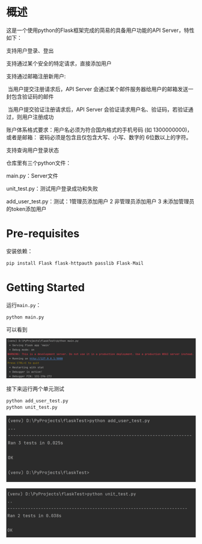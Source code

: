 # 概述

这是一个使用python的Flask框架完成的简易的具备用户功能的API Server，特性如下：

支持用户登录、登出 

支持通过某个安全的特定请求，直接添加用户 

支持通过邮箱注册新用户: 

​	当用户提交注册请求后，API Server 会通过某个邮件服务器给用户的邮箱发送一封包含验证码的邮件 

​	当用户提交验证注册请求后，API Server 会验证请求用户名、验证码，若验证通过，则用户注册成功 

账户体系格式要求：用户名必须为符合国内格式的手机号码 (如 1300000000)，或者是邮箱： 密码必须是包含且仅包含大写、小写、数字的 6位数以上的字符。

支持查询用户登录状态

仓库里有三个python文件：

main.py：Server文件

unit_test.py：测试用户登录成功和失败

add_user_test.py：测试：1管理员添加用户 2 非管理员添加用户 3 未添加管理员的token添加用户

# Pre-requisites

安装依赖：

```python
pip install Flask flask-httpauth passlib Flask-Mail
```

# Getting Started

运行`main.py`：

```python
python main.py
```

可以看到

![image](https://github.com/dglr/FlaskTest/blob/master/image-20230821190551191.png)

接下来运行两个单元测试

```python
python add_user_test.py
python unit_test.py
```

![image](https://github.com/dglr/FlaskTest/blob/master/image-20230821190647393.png)

![image](https://github.com/dglr/FlaskTest/blob/master/image-20230821190700380.png)
